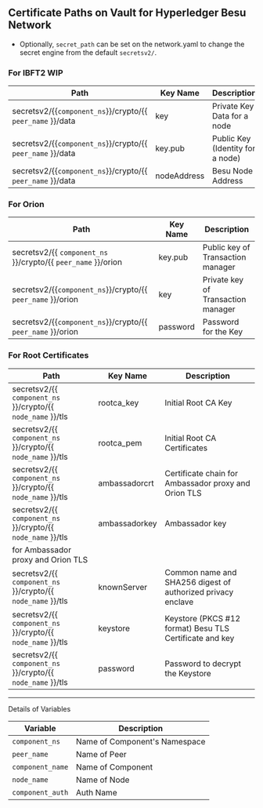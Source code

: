 [//]: # (##############################################################################################)
[//]: # (Copyright Accenture. All Rights Reserved.)
[//]: # (SPDX-License-Identifier: Apache-2.0)
[//]: # (##############################################################################################)

Certificate Paths on Vault for Hyperledger Besu Network
-------------------------------------------------------

* Optionally, `secret_path` can be set on the network.yaml to change the secret engine from the default `secretsv2/`.

### For IBFT2 WIP

| Path                                                                              | Key Name               | Description         |
|-----------------------------------------------------------------------------------|-------------------------------|--------------|
| secretsv2/{{`component_ns`}}/crypto/{{ `peer_name` }}/data                         | key                       | Private Key Data for a node   |
| secretsv2/{{`component_ns`}}/crypto/{{ `peer_name` }}/data                         | key.pub                      | Public Key (Identity for a node)  |
| secretsv2/{{`component_ns`}}/crypto/{{ `peer_name` }}/data                         | nodeAddress                       | Besu Node Address     |

### For Orion

| Path                                                                           | Key Name               | Description         |
|--------------------------------------------------------------------------------|-------------------------------|--------------|
| secretsv2/{{ `component_ns` }}/crypto/{{ `peer_name` }}/orion               | key.pub                        | Public key of Transaction manager |
| secretsv2/{{`component_ns`}}/crypto/{{ `peer_name` }}/orion                 | key                        | Private key of Transaction manager |
| secretsv2/{{`component_ns`}}/crypto/{{ `peer_name` }}/orion | password  | Password for the Key |


### For Root Certificates

| Path                                                                         | Key Name               | Description         |
|------------------------------------------------------------------------------|-------------------------------|--------------|
| secretsv2/{{ `component_ns` }}/crypto/{{ `node_name` }}/tls                       | rootca_key                        | Initial Root CA Key  |
| secretsv2/{{ `component_ns` }}/crypto/{{ `node_name` }}/tls                       | rootca_pem                        | Initial Root CA Certificates  |
| secretsv2/{{ `component_ns` }}/crypto/{{ `node_name` }}/tls                       | ambassadorcrt                 | Certificate chain for Ambassador proxy and Orion TLS |
| secretsv2/{{ `component_ns` }}/crypto/{{ `node_name` }}/tls                       | ambassadorkey                 | Ambassador key  |
for Ambassador proxy and Orion TLS |
| secretsv2/{{ `component_ns` }}/crypto/{{ `node_name` }}/tls                       | knownServer                 | Common name and SHA256 digest of authorized privacy enclave  |
| secretsv2/{{ `component_ns` }}/crypto/{{ `node_name` }}/tls                       | keystore                 | Keystore (PKCS #12 format) Besu TLS Certificate and key   |
| secretsv2/{{ `component_ns` }}/crypto/{{ `node_name` }}/tls                       | password                 | Password to decrypt the Keystore  |


------------------------------------------------------------------------------------------------


Details of Variables

| Variable | Description |
|-------------------------------|--------------|
|`component_ns` | Name of Component's Namespace |
|`peer_name` | Name of Peer  | 
|`component_name` | Name of Component  | 
|`node_name` | Name of Node   |
|`component_auth` | Auth Name |
